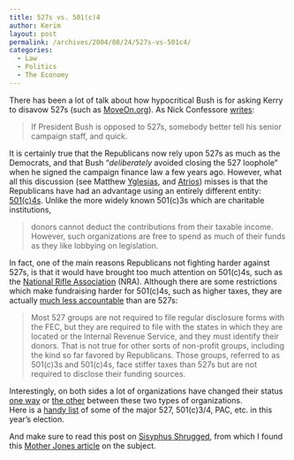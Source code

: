 ```yaml
---
title: 527s vs. 501(c)4
author: Kerim
layout: post
permalink: /archives/2004/08/24/527s-vs-501c4/
categories:
  - Law
  - Politics
  - The Economy
---
```

There has been a lot of talk about how hypocritical Bush is for asking Kerry to disavow 527s (such as <a href="http://www.MoveOn.org" onclick="_gaq.push(['_trackEvent', 'outbound-article', 'http://www.MoveOn.org', 'MoveOn.org']);" >MoveOn.org</a>). As Nick Confessore <a href="http://www.prospect.org/weblog/archives/2004/08/index.html#003629" onclick="_gaq.push(['_trackEvent', 'outbound-article', 'http://www.prospect.org/weblog/archives/2004/08/index.html#003629', 'writes']);" >writes</a>:

> If President Bush is opposed to 527s, somebody better tell his senior campaign staff, and quick.

It is certainly true that the Republicans now rely upon 527s as much as the Democrats, and that Bush &#8220;*deliberately* avoided closing the 527 loophole&#8221; when he signed the campaign finance law a few years ago. However, what all this discussion (see Matthew <a href="http://www.prospect.org/weblog/archives/2004/08/index.html#003626" onclick="_gaq.push(['_trackEvent', 'outbound-article', 'http://www.prospect.org/weblog/archives/2004/08/index.html#003626', 'Yglesias']);" >Yglesias</a>, and <a href="http://atrios.blogspot.com/2004_08_22_atrios_archive.html#109328995073074333" onclick="_gaq.push(['_trackEvent', 'outbound-article', 'http://atrios.blogspot.com/2004_08_22_atrios_archive.html#109328995073074333', 'Atrios']);" >Atrios</a>) misses is that the Republicans have had an advantage using an entirely different entity: <a href="http://www.disinfopedia.org/wiki.phtml?title=The_U.S._tax_code_and_non_profits" onclick="_gaq.push(['_trackEvent', 'outbound-article', 'http://www.disinfopedia.org/wiki.phtml?title=The_U.S._tax_code_and_non_profits', '501(c)4s']);" >501(c)4s</a>. Unlike the more widely known 501(c)3s which are charitable institutions,

> donors cannot deduct the contributions from their taxable income. However, such organizations are free to spend as much of their funds as they like lobbying on legislation.

In fact, one of the main reasons Republicans not fighting harder against 527s, is that it would have brought too much attention on 501(c)4s, such as the <a href="http://www.vpc.org/studies/wher2ap1.htm" onclick="_gaq.push(['_trackEvent', 'outbound-article', 'http://www.vpc.org/studies/wher2ap1.htm', 'National Rifle Association']);" >National Rifle Association</a> (NRA). Although there are some restrictions which make fundraising harder for 501(c)4s, such as higher taxes, they are actually <a href="http://www.motherjones.com/news/special_reports/2004/04/MJ100-202.html" onclick="_gaq.push(['_trackEvent', 'outbound-article', 'http://www.motherjones.com/news/special_reports/2004/04/MJ100-202.html', 'much less accountable']);" >much less accountable</a> than are 527s:

> Most 527 groups are not required to file regular disclosure forms with the FEC, but they are required to file with the states in which they are located or the Internal Revenue Service, and they must identify their donors. That is not true for other sorts of non-profit groups, including the kind so far favored by Republicans. Those groups, referred to as 501(c)3s and 501(c)4s, face stiffer taxes than 527s but are not required to disclose their funding sources. 

Interestingly, on both sides a lot of organizations have changed their status <a href="http://www.washingtonpost.com/wp-dyn/articles/A52857-2004May24.html" onclick="_gaq.push(['_trackEvent', 'outbound-article', 'http://www.washingtonpost.com/wp-dyn/articles/A52857-2004May24.html', 'one way']);" >one way</a> or <a href="http://www.publicintegrity.org/527/report.aspx?aid=9" onclick="_gaq.push(['_trackEvent', 'outbound-article', 'http://www.publicintegrity.org/527/report.aspx?aid=9', 'the other']);" >the other</a> between these two types of organizations.  
Here is a <a href="http://www.opensecrets.org/527s/527grps.asp" onclick="_gaq.push(['_trackEvent', 'outbound-article', 'http://www.opensecrets.org/527s/527grps.asp', 'handy list']);" >handy list</a> of some of the major 527, 501(c)3/4, PAC, etc. in this year&#8217;s election.

And make sure to read this post on <a href="http://www.livejournal.com/users/jmhm/967284.html" onclick="_gaq.push(['_trackEvent', 'outbound-article', 'http://www.livejournal.com/users/jmhm/967284.html', 'Sisyphus Shrugged']);" >Sisyphus Shrugged</a>, from which I found this <a href="http://www.motherjones.com/news/special_reports/2004/04/MJ100-202.html" onclick="_gaq.push(['_trackEvent', 'outbound-article', 'http://www.motherjones.com/news/special_reports/2004/04/MJ100-202.html', 'Mother Jones article']);" >Mother Jones article</a> on the subject.

